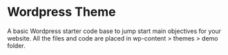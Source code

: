 # Wordpress Theme

A basic Wordpress starter code base to jump start main objectives for your website. All the files and code are placed in wp-content > themes > demo folder.

